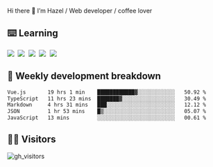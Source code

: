 
Hi there 👋 I’m Hazel / Web developer / coffee lover

## ⌨️ Learning

<samp>
 <a href="https://github.com/vuejs/core"><img src="https://api.iconify.design/logos:vue.svg" /></a>
  <a href="https://github.com/vuejs/core"><img src="https://api.iconify.design/logos:react.svg" /></a>
  <a href="https://github.com/vitejs/vite"><img src="https://api.iconify.design/logos:vitejs.svg" /></a>
  <a href="https://github.com/microsoft/TypeScript"><img src="https://api.iconify.design/logos:typescript-icon.svg" /></a> 
  <a href="https://github.com/unocss/unocss"><img src="https://api.iconify.design/logos:unocss.svg" /></a>
  

</samp>


## 🦀 Weekly development breakdown

<!--START_SECTION:waka-->

```txt
Vue.js       19 hrs 1 min    ████████████▓░░░░░░░░░░░░   50.92 %
TypeScript   11 hrs 23 mins  ███████▓░░░░░░░░░░░░░░░░░   30.49 %
Markdown     4 hrs 31 mins   ███░░░░░░░░░░░░░░░░░░░░░░   12.12 %
JSON         1 hr 53 mins    █▒░░░░░░░░░░░░░░░░░░░░░░░   05.07 %
JavaScript   13 mins         ░░░░░░░░░░░░░░░░░░░░░░░░░   00.61 %
```

<!--END_SECTION:waka-->
## 👬🏻 Visitors

![gh_visitors](https://profile-counter.glitch.me/Hazel-Lin/count.svg)

